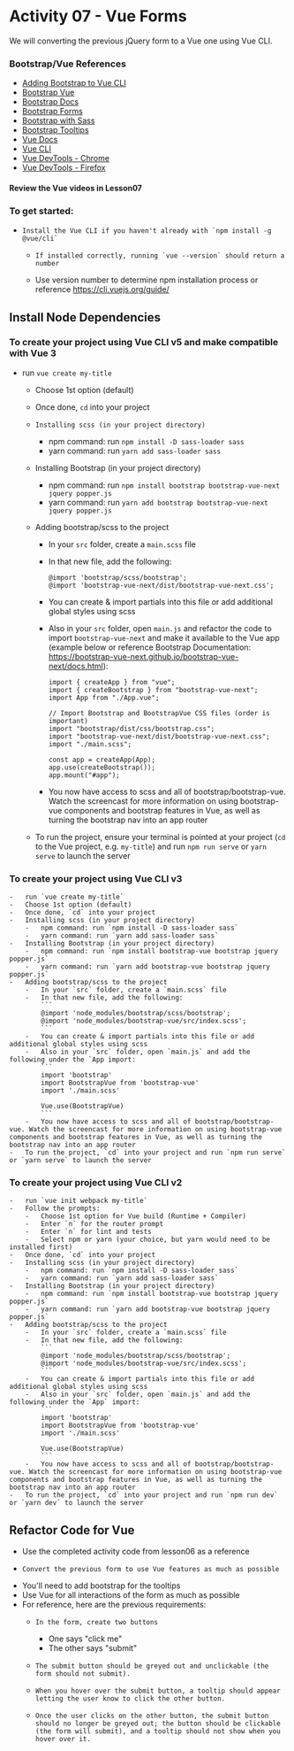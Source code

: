 # Activity 07 - Vue Forms

We will converting the previous jQuery form to a Vue one using Vue CLI.

### Bootstrap/Vue References

- [Adding Bootstrap to Vue CLI](https://travishorn.com/adding-bootstrap-to-a-vue-cli-project-98c2a30e0ed0)
- [Bootstrap Vue](https://bootstrap-vue.js.org/docs/)
- [Bootstrap Docs](https://getbootstrap.com/docs/4.3/getting-started/introduction/)
- [Bootstrap Forms](https://getbootstrap.com/docs/4.0/components/forms/)
- [Bootstrap with Sass](https://getbootstrap.com/docs/4.3/getting-started/theming/#sass)
- [Bootstrap Tooltips](https://getbootstrap.com/docs/4.3/components/tooltips/)
- [Vue Docs](https://vuejs.org/v2/guide/)
- [Vue CLI](https://cli.vuejs.org/)
- [Vue DevTools - Chrome](https://chrome.google.com/webstore/detail/vuejs-devtools/nhdogjmejiglipccpnnnanhbledajbpd?hl=en)
- [Vue DevTools - Firefox](https://addons.mozilla.org/en-US/firefox/addon/vue-js-devtools/)

#### Review the Vue videos in Lesson07

### To get started:

-     Install the Vue CLI if you haven't already with `npm install -g @vue/cli`
  -     If installed correctly, running `vue --version` should return a number
  - Use version number to determine npm installation process or reference <https://cli.vuejs.org/guide/>

## Install Node Dependencies

### **To create your project using Vue CLI v5 and make compatible with Vue 3**

- run `vue create my-title`

  - Choose 1st option (default)
  - Once done, `cd` into your project
  -     Installing scss (in your project directory)
    - npm command: run `npm install -D sass-loader sass`
    - yarn command: run `yarn add sass-loader sass`
  - Installing Bootstrap (in your project directory)
    - npm command: run `npm install bootstrap bootstrap-vue-next jquery popper.js`
    - yarn command: run `yarn add bootstrap bootstrap-vue-next jquery popper.js`
  - Adding bootstrap/scss to the project

    - In your `src` folder, create a `main.scss` file
    - In that new file, add the following:
      ```
      @import 'bootstrap/scss/bootstrap';
      @import 'bootstrap-vue-next/dist/bootstrap-vue-next.css';
      ```
    - You can create & import partials into this file or add additional global styles using scss
    - Also in your `src` folder, open `main.js` and refactor the code to import `bootstrap-vue-next` and make it available to the Vue app (example below or reference Bootstrap Documentation: <https://bootstrap-vue-next.github.io/bootstrap-vue-next/docs.html>):

      ```
      import { createApp } from "vue";
      import { createBootstrap } from "bootstrap-vue-next";
      import App from "./App.vue";

      // Import Bootstrap and BootstrapVue CSS files (order is important)
      import "bootstrap/dist/css/bootstrap.css";
      import "bootstrap-vue-next/dist/bootstrap-vue-next.css";
      import "./main.scss";

      const app = createApp(App);
      app.use(createBootstrap());
      app.mount("#app");
      ```

    - You now have access to scss and all of bootstrap/bootstrap-vue. Watch the screencast for more information on using bootstrap-vue components and bootstrap features in Vue, as well as turning the bootstrap nav into an app router

  - To run the project, ensure your terminal is pointed at your project (`cd` to the Vue project, e.g. `my-title`) and run `npm run serve` or `yarn serve` to launch the server

### **To create your project using Vue CLI v3**

    -	run `vue create my-title`
    -	Choose 1st option (default)
    -	Once done, `cd` into your project
    - 	Installing scss (in your project directory)
    	-	npm command: run `npm install -D sass-loader sass`
    	-	yarn command: run `yarn add sass-loader sass`
    -	Installing Bootstrap (in your project directory)
    	-	npm command: run `npm install bootstrap-vue bootstrap jquery popper.js`
    	-	yarn command: run `yarn add bootstrap-vue bootstrap jquery popper.js`
    -	Adding bootstrap/scss to the project
    	-	In your `src` folder, create a `main.scss` file
    	-	In that new file, add the following:
    		```
    		@import 'node_modules/bootstrap/scss/bootstrap';
    		@import 'node_modules/bootstrap-vue/src/index.scss';
    		```
    	-	You can create & import partials into this file or add additional global styles using scss
    	-	Also in your `src` folder, open `main.js` and add the following under the `App import:
    		```
    		import 'bootstrap'
    		import BootstrapVue from 'bootstrap-vue'
    		import './main.scss'

    		Vue.use(BootstrapVue)
    		```
    	-	You now have access to scss and all of bootstrap/bootstrap-vue. Watch the screencast for more information on using bootstrap-vue components and bootstrap features in Vue, as well as turning the bootstrap nav into an app router
    -	To run the project, `cd` into your project and run `npm run serve` or `yarn serve` to launch the server

### **To create your project using Vue CLI v2**

    -	run `vue init webpack my-title`
    -	Follow the prompts:
    	-	Choose 1st option for Vue build (Runtime + Compiler)
    	-	Enter `n` for the router prompt
    	-	Enter `n` for lint and tests
    	-	Select npm or yarn (your choice, but yarn would need to be installed first)
    -	Once done, `cd` into your project
    - 	Installing scss (in your project directory)
    	-	npm command: run `npm install -D sass-loader sass`
    	-	yarn command: run `yarn add sass-loader sass`
    -	Installing Bootstrap (in your project directory)
    	-	npm command: run `npm install bootstrap-vue bootstrap jquery popper.js`
    	-	yarn command: run `yarn add bootstrap-vue bootstrap jquery popper.js`
    -	Adding bootstrap/scss to the project
    	-	In your `src` folder, create a `main.scss` file
    	-	In that new file, add the following:
    		```
    		@import 'node_modules/bootstrap/scss/bootstrap';
    		@import 'node_modules/bootstrap-vue/src/index.scss';
    		```
    	-	You can create & import partials into this file or add additional global styles using scss
    	-	Also in your `src` folder, open `main.js` and add the following under the `App` import:
    		```
    		import 'bootstrap'
    		import BootstrapVue from 'bootstrap-vue'
    		import './main.scss'

    		Vue.use(BootstrapVue)
    		```
    	-	You now have access to scss and all of bootstrap/bootstrap-vue. Watch the screencast for more information on using bootstrap-vue components and bootstrap features in Vue, as well as turning the bootstrap nav into an app router
    -	To run the project, `cd` into your project and run `npm run dev` or `yarn dev` to launch the server

## Refactor Code for Vue

- Use the completed activity code from lesson06 as a reference
-     Convert the previous form to use Vue features as much as possible
- You'll need to add bootstrap for the tooltips
- Use Vue for all interactions of the form as much as possible
- For reference, here are the previous requirements:
  -     In the form, create two buttons
    - One says "click me"
    - The other says "submit"
  -     The submit button should be greyed out and unclickable (the form should not submit).
  -     When you hover over the submit button, a tooltip should appear letting the user know to click the other button.
  -     Once the user clicks on the other button, the submit button should no longer be greyed out; the button should be clickable (the form will submit), and a tooltip should not show when you hover over it.

